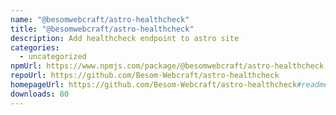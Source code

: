```yaml
---
name: "@besomwebcraft/astro-healthcheck"
title: "@besomwebcraft/astro-healthcheck"
description: Add healthcheck endpoint to astro site
categories:
  - uncategorized
npmUrl: https://www.npmjs.com/package/@besomwebcraft/astro-healthcheck
repoUrl: https://github.com/Besom-Webcraft/astro-healthcheck
homepageUrl: https://github.com/Besom-Webcraft/astro-healthcheck#readme
downloads: 80
---
```

